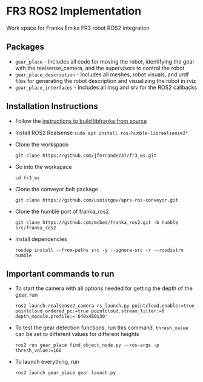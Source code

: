 # FR3 ROS2 Implementation
Work space for Franka Emika FR3 robot ROS2 integration

## Packages
* `gear_place` - Includes all code for moving the robot, identifying the gear with the realsense_camera, and the supervisors to control the robot
* `gear_place_description` - Includes all meshes, robot visuals, and urdf files for generating the robot description and visualizing the robot in rviz
* `gear_place_interfaces` - Includes all msg and srv for the ROS2 callbacks

## Installation Instructions
* Follow the [instructions to build libfranka from source](https://support.franka.de/docs/installation_linux.html#building-from-source)

* Install ROS2 Realsense `sudo apt install ros-humble-librealsense2*`

* Clone the workspace

    `git clone https://github.com/jfernandez37/fr3_ws.git`

* Go into the workspace

    `cd fr3_ws`

* Clone the conveyor belt package

  `git clone https://github.com/usnistgov/aprs-ros-conveyor.git`

* Clone the humble port of franka_ros2

    `git clone https://github.com/mcbed/franka_ros2.git -b humble src/franka_ros2`

* Install dependencies

    `rosdep install --from-paths src -y --ignore-src -r --rosdistro humble`

## Important commands to run

* To start the camera with all options needed for getting the depth of the gear, run
  
    `ros2 launch realsense2_camera rs_launch.py pointcloud.enable:=true pointcloud.ordered_pc:=true pointcloud.stream_filter:=0 depth_module.profile:='640x480x30'`

* To test the gear detection functions, run this command. `thresh_value` can be set to different values for different heights
  
    `ros2 run gear_place find_object_node.py --ros-args -p thresh_value:=160`
  
* To launch everything, run
  
    `ros2 launch gear_place gear.launch.py`
